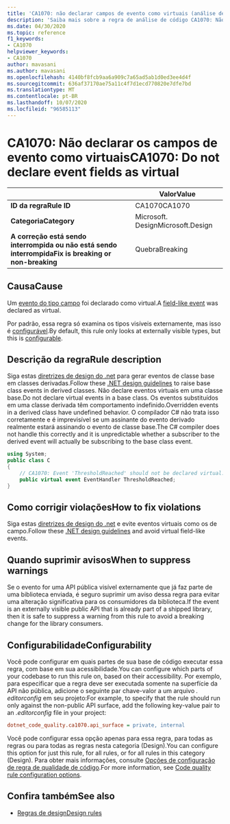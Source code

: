 ```yaml
---
title: 'CA1070: não declarar campos de evento como virtuais (análise de código)'
description: 'Saiba mais sobre a regra de análise de código CA1070: Não declare os campos de evento como virtuais'
ms.date: 04/30/2020
ms.topic: reference
f1_keywords:
- CA1070
helpviewer_keywords:
- CA1070
author: mavasani
ms.author: mavasani
ms.openlocfilehash: 4140bf8fcb9aa6a909c7a65ad5ab1d0ed3ee4d4f
ms.sourcegitcommit: 636af37170ae75a11c4f7d1ecd770820e7dfe7bd
ms.translationtype: MT
ms.contentlocale: pt-BR
ms.lasthandoff: 10/07/2020
ms.locfileid: "96585113"
---
```

# <a name="ca1070-do-not-declare-event-fields-as-virtual"></a><span data-ttu-id="1ea35-103">CA1070: Não declarar os campos de evento como virtuais</span><span class="sxs-lookup"><span data-stu-id="1ea35-103">CA1070: Do not declare event fields as virtual</span></span>

| | <span data-ttu-id="1ea35-104">Valor</span><span class="sxs-lookup"><span data-stu-id="1ea35-104">Value</span></span> |
|-|-|
| <span data-ttu-id="1ea35-105">**ID da regra**</span><span class="sxs-lookup"><span data-stu-id="1ea35-105">**Rule ID**</span></span> |<span data-ttu-id="1ea35-106">CA1070</span><span class="sxs-lookup"><span data-stu-id="1ea35-106">CA1070</span></span>|
| <span data-ttu-id="1ea35-107">**Categoria**</span><span class="sxs-lookup"><span data-stu-id="1ea35-107">**Category**</span></span> |<span data-ttu-id="1ea35-108">Microsoft. Design</span><span class="sxs-lookup"><span data-stu-id="1ea35-108">Microsoft.Design</span></span>|
| <span data-ttu-id="1ea35-109">**A correção está sendo interrompida ou não está sendo interrompida**</span><span class="sxs-lookup"><span data-stu-id="1ea35-109">**Fix is breaking or non-breaking**</span></span> |<span data-ttu-id="1ea35-110">Quebra</span><span class="sxs-lookup"><span data-stu-id="1ea35-110">Breaking</span></span>|

## <a name="cause"></a><span data-ttu-id="1ea35-111">Causa</span><span class="sxs-lookup"><span data-stu-id="1ea35-111">Cause</span></span>

<span data-ttu-id="1ea35-112">Um [evento do tipo campo](../../../csharp/event-pattern.md#defining-and-raising-field-like-events) foi declarado como virtual.</span><span class="sxs-lookup"><span data-stu-id="1ea35-112">A [field-like event](../../../csharp/event-pattern.md#defining-and-raising-field-like-events) was declared as virtual.</span></span>

<span data-ttu-id="1ea35-113">Por padrão, essa regra só examina os tipos visíveis externamente, mas isso é [configurável](#configurability).</span><span class="sxs-lookup"><span data-stu-id="1ea35-113">By default, this rule only looks at externally visible types, but this is [configurable](#configurability).</span></span>

## <a name="rule-description"></a><span data-ttu-id="1ea35-114">Descrição da regra</span><span class="sxs-lookup"><span data-stu-id="1ea35-114">Rule description</span></span>

<span data-ttu-id="1ea35-115">Siga estas [diretrizes de design do .net](../../../csharp/programming-guide/events/how-to-raise-base-class-events-in-derived-classes.md) para gerar eventos de classe base em classes derivadas.</span><span class="sxs-lookup"><span data-stu-id="1ea35-115">Follow these [.NET design guidelines](../../../csharp/programming-guide/events/how-to-raise-base-class-events-in-derived-classes.md) to raise base class events in derived classes.</span></span> <span data-ttu-id="1ea35-116">Não declare eventos virtuais em uma classe base.</span><span class="sxs-lookup"><span data-stu-id="1ea35-116">Do not declare virtual events in a base class.</span></span> <span data-ttu-id="1ea35-117">Os eventos substituídos em uma classe derivada têm comportamento indefinido.</span><span class="sxs-lookup"><span data-stu-id="1ea35-117">Overridden events in a derived class have undefined behavior.</span></span> <span data-ttu-id="1ea35-118">O compilador C# não trata isso corretamente e é imprevisível se um assinante do evento derivado realmente estará assinando o evento de classe base.</span><span class="sxs-lookup"><span data-stu-id="1ea35-118">The C# compiler does not handle this correctly and it is unpredictable whether a subscriber to the derived event will actually be subscribing to the base class event.</span></span>

```csharp
using System;
public class C
{
    // CA1070: Event 'ThresholdReached' should not be declared virtual.
    public virtual event EventHandler ThresholdReached;
}
```

## <a name="how-to-fix-violations"></a><span data-ttu-id="1ea35-119">Como corrigir violações</span><span class="sxs-lookup"><span data-stu-id="1ea35-119">How to fix violations</span></span>

<span data-ttu-id="1ea35-120">Siga estas [diretrizes de design do .net](../../../csharp/programming-guide/events/how-to-raise-base-class-events-in-derived-classes.md) e evite eventos virtuais como os de campo.</span><span class="sxs-lookup"><span data-stu-id="1ea35-120">Follow these [.NET design guidelines](../../../csharp/programming-guide/events/how-to-raise-base-class-events-in-derived-classes.md) and avoid virtual field-like events.</span></span>

## <a name="when-to-suppress-warnings"></a><span data-ttu-id="1ea35-121">Quando suprimir avisos</span><span class="sxs-lookup"><span data-stu-id="1ea35-121">When to suppress warnings</span></span>

<span data-ttu-id="1ea35-122">Se o evento for uma API pública visível externamente que já faz parte de uma biblioteca enviada, é seguro suprimir um aviso dessa regra para evitar uma alteração significativa para os consumidores da biblioteca.</span><span class="sxs-lookup"><span data-stu-id="1ea35-122">If the event is an externally visible public API that is already part of a shipped library, then it is safe to suppress a warning from this rule to avoid a breaking change for the library consumers.</span></span>

## <a name="configurability"></a><span data-ttu-id="1ea35-123">Configurabilidade</span><span class="sxs-lookup"><span data-stu-id="1ea35-123">Configurability</span></span>

<span data-ttu-id="1ea35-124">Você pode configurar em quais partes de sua base de código executar essa regra, com base em sua acessibilidade.</span><span class="sxs-lookup"><span data-stu-id="1ea35-124">You can configure which parts of your codebase to run this rule on, based on their accessibility.</span></span> <span data-ttu-id="1ea35-125">Por exemplo, para especificar que a regra deve ser executada somente na superfície da API não pública, adicione o seguinte par chave-valor a um arquivo *. editorconfig* em seu projeto:</span><span class="sxs-lookup"><span data-stu-id="1ea35-125">For example, to specify that the rule should run only against the non-public API surface, add the following key-value pair to an *.editorconfig* file in your project:</span></span>

```ini
dotnet_code_quality.ca1070.api_surface = private, internal
```

<span data-ttu-id="1ea35-126">Você pode configurar essa opção apenas para essa regra, para todas as regras ou para todas as regras nesta categoria (Design).</span><span class="sxs-lookup"><span data-stu-id="1ea35-126">You can configure this option for just this rule, for all rules, or for all rules in this category (Design).</span></span> <span data-ttu-id="1ea35-127">Para obter mais informações, consulte [Opções de configuração de regra de qualidade de código](../code-quality-rule-options.md).</span><span class="sxs-lookup"><span data-stu-id="1ea35-127">For more information, see [Code quality rule configuration options](../code-quality-rule-options.md).</span></span>

## <a name="see-also"></a><span data-ttu-id="1ea35-128">Confira também</span><span class="sxs-lookup"><span data-stu-id="1ea35-128">See also</span></span>

- [<span data-ttu-id="1ea35-129">Regras de design</span><span class="sxs-lookup"><span data-stu-id="1ea35-129">Design rules</span></span>](design-warnings.md)
